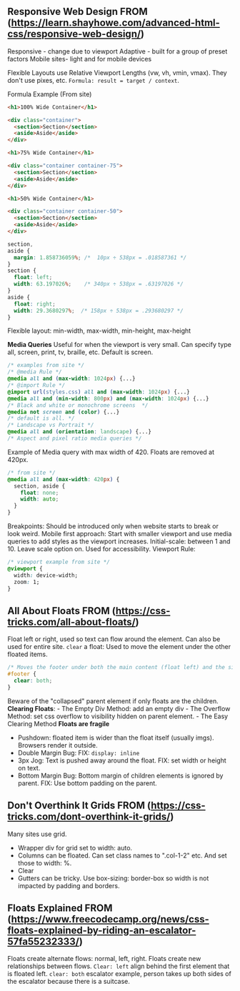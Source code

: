 ## Responsive Web Design FROM (https://learn.shayhowe.com/advanced-html-css/responsive-web-design/)
Responsive - change due to viewport
Adaptive - built for a group of preset factors
Mobile sites- light and for mobile devices 

Flexible Layouts use Relative Viewport Lengths (vw, vh, vmin, vmax). They don't use pixes, etc. `Formula: result = target / context`.

Formula Example (From site)

```html
<h1>100% Wide Container</h1>

<div class="container">
  <section>Section</section>
  <aside>Aside</aside>
</div>

<h1>75% Wide Container</h1>

<div class="container container-75">
  <section>Section</section>
  <aside>Aside</aside>
</div>

<h1>50% Wide Container</h1>

<div class="container container-50">
  <section>Section</section>
  <aside>Aside</aside>
</div>
```

```css 
section,
aside {
  margin: 1.858736059%; /*  10px ÷ 538px = .018587361 */
}
section {
  float: left;
  width: 63.197026%;    /* 340px ÷ 538px = .63197026 */   
}
aside {
  float: right;
  width: 29.3680297%;  /* 158px ÷ 538px = .293680297 */
}
```

Flexible layout: min-width, max-width, min-height, max-height

**Media Queries**
Useful for when the viewport is very small. Can specify type all, screen, print, tv, braille, etc. Default is screen.

```css
/* examples from site */
/* @media Rule */
@media all and (max-width: 1024px) {...}
/* @import Rule */
@import url(styles.css) all and (max-width: 1024px) {...}
@media all and (min-width: 800px) and (max-width: 1024px) {...}
/* Black and white or monochrome screens  */
@media not screen and (color) {...}
/* default is all. */
/* Landscape vs Portrait */
@media all and (orientation: landscape) {...}
/* Aspect and pixel ratio media queries */
```
Example of Media query with max width of 420. Floats are removed at 420px.
```css
/* from site */
@media all and (max-width: 420px) {
  section, aside {
    float: none;
    width: auto;
  }
}
```
Breakpoints: Should be introduced only when website starts to break or look weird. 
Mobile first approach: Start with smaller viewport and use media queries to add styles as the viewport increases.
Initial-scale: between 1 and 10. Leave scale option on. Used for accessibility. 
Viewport Rule: 
```css
/* viewport example from site */
@viewport {
  width: device-width;
  zoom: 1;
}
```
## All About Floats FROM (https://css-tricks.com/all-about-floats/)
Float left or right, used so text can flow around the element. 
Can also be used for entire site. 
`clear` a float: Used to move the element under the other floated items.
```css
/* Moves the footer under both the main content (float left) and the side bar (float right) */
#footer {
  clear: both;			
}
```
Beware of the "collapsed" parent element if only floats are the children. 
**Clearing Floats**: 
    - The Empty Div Method: add an empty div
    - The Overflow Method: set css overflow to visibility hidden on parent element.
    - The Easy Clearing Method
**Floats are fragile**
- Pushdown: floated item is wider than the float itself (usually imgs). Browsers render it outside. 
- Double Margin Bug: FIX: `display: inline`
- 3px Jog: Text is pushed away around the float. FIX: set width or height on text.
- Bottom Margin Bug: Bottom margin of children elements is ignored by parent. FIX: Use bottom padding on the parent.
## Don't Overthink It Grids FROM (https://css-tricks.com/dont-overthink-it-grids/)
Many sites use grid. 
- Wrapper div for grid set to width: auto. 
- Columns can be floated. Can set class names to ".col-1-2" etc. And set those to width: %.
- Clear
- Gutters can be tricky. Use box-sizing: border-box so width is not impacted by padding and borders.
## Floats Explained FROM (https://www.freecodecamp.org/news/css-floats-explained-by-riding-an-escalator-57fa55232333/)
Floats create alternate flows: normal, left, right. 
Floats create new relationships between flows. 
`Clear: left` align behind the first element that is floated left. 
`clear: both` escalator example, person takes up both sides of the escalator because there is a suitcase.